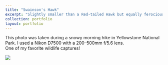 ```yaml
---
title: "Swainson's Hawk"
excerpt: "Slightly smaller than a Red-tailed Hawk but equally ferocious, only found in West North America <br/><img src='../images/DSC_1984.JPG'>"
collection: portfolio
layout: portfolio
---
```


This photo was taken during a snowy morning hike in Yellowstone National Park. I used a Nikon D7500 with a 200–500mm f/5.6 lens.  
One of my favorite wildlife captures!

<img src='{{ site.baseurl }}/images/DSC_1984.JPG'>